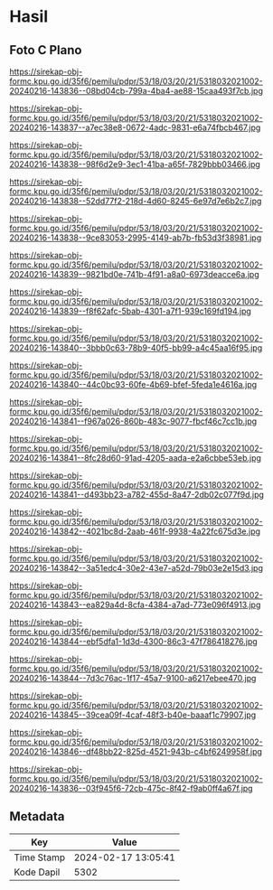# Hasil

## Foto C Plano

https://sirekap-obj-formc.kpu.go.id/35f6/pemilu/pdpr/53/18/03/20/21/5318032021002-20240216-143836--08bd04cb-799a-4ba4-ae88-15caa493f7cb.jpg

https://sirekap-obj-formc.kpu.go.id/35f6/pemilu/pdpr/53/18/03/20/21/5318032021002-20240216-143837--a7ec38e8-0672-4adc-9831-e6a74fbcb467.jpg

https://sirekap-obj-formc.kpu.go.id/35f6/pemilu/pdpr/53/18/03/20/21/5318032021002-20240216-143838--98f6d2e9-3ec1-41ba-a65f-7829bbb03466.jpg

https://sirekap-obj-formc.kpu.go.id/35f6/pemilu/pdpr/53/18/03/20/21/5318032021002-20240216-143838--52dd77f2-218d-4d60-8245-6e97d7e6b2c7.jpg

https://sirekap-obj-formc.kpu.go.id/35f6/pemilu/pdpr/53/18/03/20/21/5318032021002-20240216-143838--9ce83053-2995-4149-ab7b-fb53d3f38981.jpg

https://sirekap-obj-formc.kpu.go.id/35f6/pemilu/pdpr/53/18/03/20/21/5318032021002-20240216-143839--9821bd0e-741b-4f91-a8a0-6973deacce6a.jpg

https://sirekap-obj-formc.kpu.go.id/35f6/pemilu/pdpr/53/18/03/20/21/5318032021002-20240216-143839--f8f62afc-5bab-4301-a7f1-939c169fd194.jpg

https://sirekap-obj-formc.kpu.go.id/35f6/pemilu/pdpr/53/18/03/20/21/5318032021002-20240216-143840--3bbb0c63-78b9-40f5-bb99-a4c45aa16f95.jpg

https://sirekap-obj-formc.kpu.go.id/35f6/pemilu/pdpr/53/18/03/20/21/5318032021002-20240216-143840--44c0bc93-60fe-4b69-bfef-5feda1e4616a.jpg

https://sirekap-obj-formc.kpu.go.id/35f6/pemilu/pdpr/53/18/03/20/21/5318032021002-20240216-143841--f967a026-860b-483c-9077-fbcf46c7cc1b.jpg

https://sirekap-obj-formc.kpu.go.id/35f6/pemilu/pdpr/53/18/03/20/21/5318032021002-20240216-143841--8fc28d60-91ad-4205-aada-e2a6cbbe53eb.jpg

https://sirekap-obj-formc.kpu.go.id/35f6/pemilu/pdpr/53/18/03/20/21/5318032021002-20240216-143841--d493bb23-a782-455d-8a47-2db02c077f9d.jpg

https://sirekap-obj-formc.kpu.go.id/35f6/pemilu/pdpr/53/18/03/20/21/5318032021002-20240216-143842--4021bc8d-2aab-461f-9938-4a22fc675d3e.jpg

https://sirekap-obj-formc.kpu.go.id/35f6/pemilu/pdpr/53/18/03/20/21/5318032021002-20240216-143842--3a51edc4-30e2-43e7-a52d-79b03e2e15d3.jpg

https://sirekap-obj-formc.kpu.go.id/35f6/pemilu/pdpr/53/18/03/20/21/5318032021002-20240216-143843--ea829a4d-8cfa-4384-a7ad-773e096f4913.jpg

https://sirekap-obj-formc.kpu.go.id/35f6/pemilu/pdpr/53/18/03/20/21/5318032021002-20240216-143844--ebf5dfa1-1d3d-4300-86c3-47f786418276.jpg

https://sirekap-obj-formc.kpu.go.id/35f6/pemilu/pdpr/53/18/03/20/21/5318032021002-20240216-143844--7d3c76ac-1f17-45a7-9100-a6217ebee470.jpg

https://sirekap-obj-formc.kpu.go.id/35f6/pemilu/pdpr/53/18/03/20/21/5318032021002-20240216-143845--39cea09f-4caf-48f3-b40e-baaaf1c79907.jpg

https://sirekap-obj-formc.kpu.go.id/35f6/pemilu/pdpr/53/18/03/20/21/5318032021002-20240216-143846--df48bb22-825d-4521-943b-c4bf6249958f.jpg

https://sirekap-obj-formc.kpu.go.id/35f6/pemilu/pdpr/53/18/03/20/21/5318032021002-20240216-143836--03f945f6-72cb-475c-8f42-f9ab0ff4a67f.jpg


## Metadata

| Key        | Value               |
| ---------- | ------------------- |
| Time Stamp | 2024-02-17 13:05:41 |
| Kode Dapil | 5302                |



